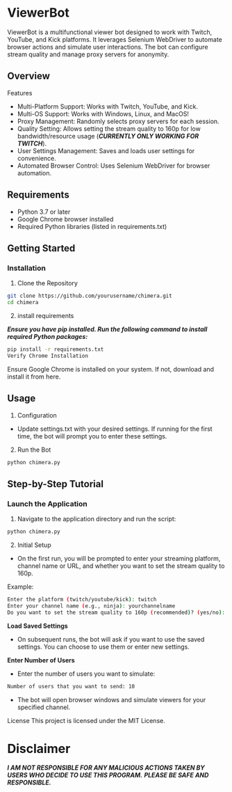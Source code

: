# ViewerBot

ViewerBot is a multifunctional viewer bot designed to work with Twitch, YouTube, and Kick platforms. It leverages Selenium WebDriver to automate browser actions and simulate user interactions. The bot can configure stream quality and manage proxy servers for anonymity.



## Overview
Features
- Multi-Platform Support: Works with Twitch, YouTube, and Kick.
- Multi-OS Support: Works with Windows, Linux, and MacOS!
- Proxy Management: Randomly selects proxy servers for each session.
- Quality Setting: Allows setting the stream quality to 160p for low bandwidth/resource usage (***CURRENTLY ONLY WORKING FOR TWITCH***).
- User Settings Management: Saves and loads user settings for convenience.
- Automated Browser Control: Uses Selenium WebDriver for browser automation.

## Requirements
- Python 3.7 or later
- Google Chrome browser installed
- Required Python libraries (listed in requirements.txt)

## Getting Started

### Installation

1. Clone the Repository

```sh
git clone https://github.com/yourusername/chimera.git
cd chimera
```
2. install requirements

***Ensure you have pip installed. Run the following command to install required Python packages:***

```sh
pip install -r requirements.txt
Verify Chrome Installation
```
Ensure Google Chrome is installed on your system. If not, download and install it from here.

## Usage

1. Configuration

- Update settings.txt with your desired settings. If running for the first time, the bot will prompt you to enter these settings.

2. Run the Bot

```sh 
python chimera.py
```

## Step-by-Step Tutorial

### Launch the Application

1. Navigate to the application directory and run the script:

```sh
python chimera.py
```

2. Initial Setup

- On the first run, you will be prompted to enter your streaming platform, channel name or URL, and whether you want to set the stream quality to 160p.

Example:

```sh
Enter the platform (twitch/youtube/kick): twitch
Enter your channel name (e.g., ninja): yourchannelname
Do you want to set the stream quality to 160p (recommended)? (yes/no): yes
```
**Load Saved Settings**

- On subsequent runs, the bot will ask if you want to use the saved settings. You can choose to use them or enter new settings.

**Enter Number of Users**

- Enter the number of users you want to simulate:

```sh
Number of users that you want to send: 10
```

- The bot will open browser windows and simulate viewers for your specified channel.


License
This project is licensed under the MIT License.

# Disclaimer
***I AM NOT RESPONSIBLE FOR ANY MALICIOUS ACTIONS TAKEN BY USERS WHO DECIDE TO USE THIS PROGRAM.***
***PLEASE BE SAFE AND RESPONSIBLE.***
